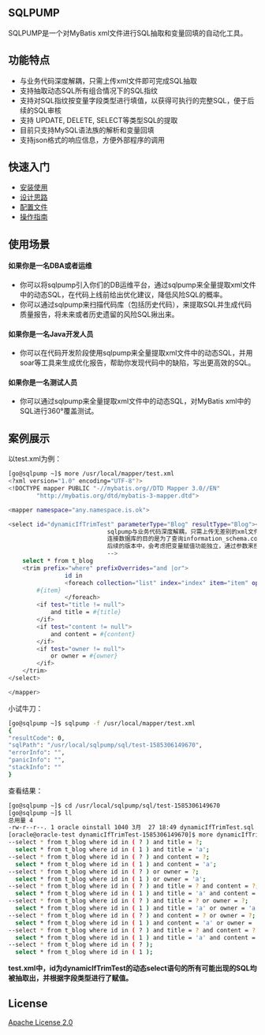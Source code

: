 ## SQLPUMP

SQLPUMP是一个对MyBatis xml文件进行SQL抽取和变量回填的自动化工具。

## 功能特点

* 与业务代码深度解耦，只需上传xml文件即可完成SQL抽取
* 支持抽取动态SQL所有组合情况下的SQL指纹
* 支持对SQL指纹按变量字段类型进行填值，以获得可执行的完整SQL，便于后续的SQL审核
* 支持 UPDATE, DELETE, SELECT等类型SQL的提取
* 目前只支持MySQL语法族的解析和变量回填
* 支持json格式的响应信息，方便外部程序的调用

## 快速入门
* [安装使用](https://github.com/dbaxg/sqlpump/tree/master/doc/install.md)
* [设计思路](https://github.com/dbaxg/sqlpump/tree/master/doc/structure.md)
* [配置文件](https://github.com/dbaxg/sqlpump/tree/master/doc/config.md)
* [操作指南](https://github.com/dbaxg/sqlpump/tree/master/doc/handbook.md)

## 使用场景

#### 如果你是一名DBA或者运维
* 你可以将sqlpump引入你们的DB运维平台，通过sqlpump来全量提取xml文件中的动态SQL，在代码上线前给出优化建议，降低风险SQL的概率。
* 你可以通过sqlpump来扫描代码库（包括历史代码），来提取SQL并生成代码质量报告，将未来或者历史遗留的风险SQL揪出来。

#### 如果你是一名Java开发人员
* 你可以在代码开发阶段使用sqlpump来全量提取xml文件中的动态SQL，并用soar等工具来生成优化报告，帮助你发现代码中的缺陷，写出更高效的SQL。

#### 如果你是一名测试人员
* 你可以通过sqlpump来全量提取xml文件中的动态SQL，对MyBatis xml中的SQL进行360°覆盖测试。

## 案例展示

以test.xml为例：
```bash
[go@sqlpump ~]$ more /usr/local/mapper/test.xml
<?xml version="1.0" encoding="UTF-8"?>
<!DOCTYPE mapper PUBLIC "-//mybatis.org//DTD Mapper 3.0//EN"
        "http://mybatis.org/dtd/mybatis-3-mapper.dtd">

<mapper namespace="any.namespace.is.ok">

<select id="dynamicIfTrimTest" parameterType="Blog" resultType="Blog"><!--
                            sqlpump与业务代码深度解耦，只需上传无差别的xml文件即可。
                            连接数据库的目的是为了查询information_schema.columns表，根据字段类型给动态变量赋值，
                            后续的版本中，会考虑把变量赋值功能独立，通过参数来控制是否进行变量赋值
                            -->
    select * from t_blog
    <trim prefix="where" prefixOverrides="and |or">
                id in
                <foreach collection="list" index="index" item="item" open="(" separator="," close=")">
        #{item}
                </foreach>
        <if test="title != null">
            and title = #{title}
        </if>
        <if test="content != null">
            and content = #{content}
        </if>
        <if test="owner != null">
            or owner = #{owner}
        </if>
    </trim>
</select>

</mapper>
```

小试牛刀：
```bash
[go@sqlpump ~]$ sqlpump -f /usr/local/mapper/test.xml
{
"resultCode": 0,
"sqlPath": "/usr/local/sqlpump/sql/test-1585306149670",
"errorInfo": "",
"panicInfo": "",
"stackInfo": ""
}
```

查看结果：
```bash
[go@sqlpump ~]$ cd /usr/local/sqlpump/sql/test-1585306149670
[go@sqlpump ~]$ ll
总用量 4
-rw-r--r--. 1 oracle oinstall 1040 3月  27 18:49 dynamicIfTrimTest.sql   --生成的.sql文件以标签id命名
[oracle@oracle-test dynamicIfTrimTest-1585306149670]$ more dynamicIfTrimTest.sql
--select * from t_blog where id in ( ? ) and title = ?;
  select * from t_blog where id in ( 1 ) and title = 'a';
--select * from t_blog where id in ( ? ) and content = ?;
  select * from t_blog where id in ( 1 ) and content = 'a';
--select * from t_blog where id in ( ? ) or owner = ?;
  select * from t_blog where id in ( 1 ) or owner = 'a';
--select * from t_blog where id in ( ? ) and title = ? and content = ?;
  select * from t_blog where id in ( 1 ) and title = 'a' and content = 'a';
--select * from t_blog where id in ( ? ) and title = ? or owner = ?;
  select * from t_blog where id in ( 1 ) and title = 'a' or owner = 'a';
--select * from t_blog where id in ( ? ) and content = ? or owner = ?;
  select * from t_blog where id in ( 1 ) and content = 'a' or owner = 'a';
--select * from t_blog where id in ( ? ) and title = ? and content = ? or owner = ?;
  select * from t_blog where id in ( 1 ) and title = 'a' and content = 'a' or owner = 'a';
--select * from t_blog where id in ( ? );
  select * from t_blog where id in ( 1 );
```
**test.xml中，id为dynamicIfTrimTest的动态select语句的所有可能出现的SQL均被抽取出，并根据字段类型进行了赋值。**

## License

[Apache License 2.0](https://github.com/dbaxg/sqlpump/tree/master/LICENSE)
